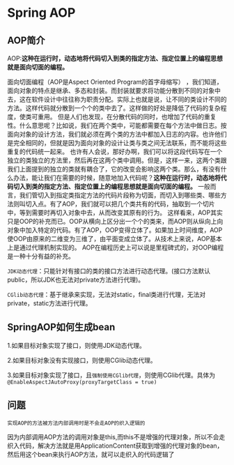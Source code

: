 # Spring AOP

## AOP简介

 AOP:**这种在运行时，动态地将代码切入到类的指定方法、指定位置上的编程思想就是面向切面的编程。** 

 

面向切面编程（AOP是Aspect Oriented Program的首字母缩写） ，我们知道，面向对象的特点是继承、多态和封装。而封装就要求将功能分散到不同的对象中去，这在软件设计中往往称为职责分配。实际上也就是说，让不同的类设计不同的方法。这样代码就分散到一个个的类中去了。这样做的好处是降低了代码的复杂程度，使类可重用。
      但是人们也发现，在分散代码的同时，也增加了代码的重复性。什么意思呢？比如说，我们在两个类中，可能都需要在每个方法中做日志。按面向对象的设计方法，我们就必须在两个类的方法中都加入日志的内容。也许他们是完全相同的，但就是因为面向对象的设计让类与类之间无法联系，而不能将这些重复的代码统一起来。
    也许有人会说，那好办啊，我们可以将这段代码写在一个独立的类独立的方法里，然后再在这两个类中调用。但是，这样一来，这两个类跟我们上面提到的独立的类就有耦合了，它的改变会影响这两个类。那么，有没有什么办法，能让我们在需要的时候，随意地加入代码呢？**这种在运行时，动态地将代码切入到类的指定方法、指定位置上的编程思想就是面向切面的编程。** 
      一般而言，我们管切入到指定类指定方法的代码片段称为切面，而切入到哪些类、哪些方法则叫切入点。有了AOP，我们就可以把几个类共有的代码，抽取到一个切片中，等到需要时再切入对象中去，从而改变其原有的行为。
这样看来，AOP其实只是OOP的补充而已。OOP从横向上区分出一个个的类来，而AOP则从纵向上向对象中加入特定的代码。有了AOP，OOP变得立体了。如果加上时间维度，AOP使OOP由原来的二维变为三维了，由平面变成立体了。从技术上来说，AOP基本上是通过代理机制实现的。 
     AOP在编程历史上可以说是里程碑式的，对OOP编程是一种十分有益的补充。



`JDK动态代理`：只能针对有接口的类的接口方法进行动态代理。(接口方法默认public，所以JDK也无法对private方法进行代理)。

`CGlib动态代理`：基于继承来实现，无法对static，final类进行代理，无法对private，static方法进行代理。



## SpringAOP如何生成bean

1.如果目标对象实现了接口，则使用JDK动态代理。

2.如果目标对象没有实现接口，则使用CGlib动态代理。

3.如果目标对象实现了接口，且`强制使用CGlib代理`，则使用CGlib代理。具体为`@EnableAspectJAutoProxy(proxyTargetClass = true) `

## 问题

`实现AOP的方法被方法内部调用时是不会走AOP的织入逻辑的`

因为内部调用AOP方法的调用对象是this,而this不是增强的代理对象，所以不会走织入代码，解决方法就是用ApplicationContent获取到增强的代理对象的bean，然后用这个bean来执行AOP方法，就可以走织入的代码逻辑了

